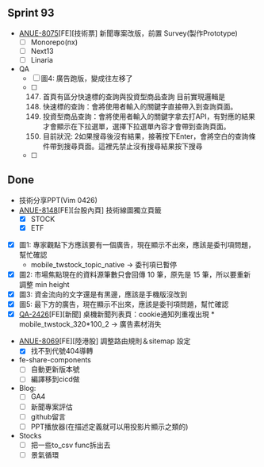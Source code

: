 ## Sprint 93 

* [ANUE-8075](https://cnyesrd.atlassian.net/browse/ANUE-8075)[FE][技術票] 新聞專案改版，前置 Survey(製作Prototype)
	* [ ] Monorepo(nx)
	* [ ] Next13
	* [ ] Linaria

* QA
	* [ ] 圖4: 廣告跑版，變成往左移了
	* [ ] 147.  首頁有區分快速標的查詢與投資型商品查詢
		目前實現邏輯是
		1. 快速標的查詢：會將使用者輸入的關鍵字直接帶入到查詢頁面。
		2. 投資型商品查詢：會將使用者輸入的關鍵字拿去打API，有對應的結果才會顯示在下拉選單，選擇下拉選單內容才會帶到查詢頁面。
		3. 目前狀況: 2如果搜尋後沒有結果，接著按下Enter，會將空白的查詢條件帶到搜尋頁面。這裡先禁止沒有搜尋結果按下搜尋
	* [ ] 

## Done
* 技術分享PPT(Vim 0426)
* [ANUE-8148](https://cnyesrd.atlassian.net/browse/ANUE-8148)[FE][台股內頁] 技術線圖獨立頁籤
	* [x] STOCK
	* [x] ETF
* [x] 圖1: 專家觀點下方應該要有一個廣告，現在顯示不出來，應該是委刊項問題，幫忙確認
	* mobile_twstock_topic_native → 委刊項已暫停
* [x] 圖2: 市場焦點現在的資料源筆數只會回傳 10 筆，原先是 15 筆，所以要重新調整 min height
* [x] 圖3: 資金流向的文字還是有黑邊，應該是手機版沒改到
* [x] 圖5: 最下方的廣告，現在顯示不出來，應該是委刊項問題，幫忙確認
* [x] [QA-2426](https://cnyesrd.atlassian.net/browse/QA-2426)[FE][新聞] 桌機新聞列表頁：cookie通知列重複出現
		*  mobile_twstock_320*100_2 → 廣告素材消失
 * [ANUE-8069](https://cnyesrd.atlassian.net/browse/ANUE-8069)\[FE\]\[陸港股\] 調整路由規則＆sitemap 設定
	* [x] 找不到代號404導轉

*  fe-share-components
	* [ ] 自動更新版本號
	* [ ] 編譯移到cicd做
  * Blog: 
	* [ ] GA4
	* [ ] 新聞專案評估
	* [ ] github留言
	* [ ] PPT播放器(在描述定義就可以用投影片顯示之類的)
*  Stocks
	* [ ] 把一些to_csv func拆出去
	* [ ] 景氣循環
